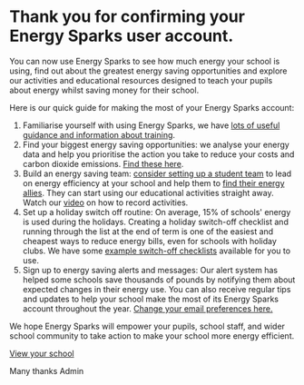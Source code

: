 # Thank you for confirming your Energy Sparks user account.

You can now use Energy Sparks to see how much energy your school is using, find out about the greatest energy saving opportunities and explore our activities and educational resources designed to teach your pupils about energy whilst saving money for their school.

Here is our quick guide for making the most of your Energy Sparks account:

1. Familiarise yourself with using Energy Sparks, we have [lots of useful guidance and information about training](http://localhost/intervention_types/74).
2. Find your biggest energy saving opportunities: we analyse your energy data and help you prioritise the action you take to reduce your costs and carbon dioxide emissions. [Find these here](http://localhost/schools/test-school/advice/priorities).
3. Build an energy saving team: [consider setting up a student team](http://localhost/activity_types/33) to lead on energy efficiency at your school and help them to [find their energy allies](http://localhost/activity_types/174). They can start using our educational activities straight away. Watch our [video](https://www.youtube.com/watch?v=7tTpe2ur67k&list=PLMAAPNnPXGlyu8fqhXjrZgLDduHDzBIca&index=9) on how to record activities.
4. Set up a holiday switch off routine: On average, 15% of schools' energy is used during the holidays. Creating a holiday switch-off checklist and running through the list at the end of term is one of the easiest and cheapest ways to reduce energy bills, even for schools with holiday clubs. We have some [example switch-off checklists](http://localhost/intervention_types/71) available for you to use.
5. Sign up to energy saving alerts and messages: Our alert system has helped some schools save thousands of pounds by notifying them about expected changes in their energy use. You can also receive regular tips and updates to help your school make the most of its Energy Sparks account throughout the year. [Change your email preferences here.](http://localhost/profiles)

We hope Energy Sparks will empower your pupils, school staff, and wider school community to take action to make your school more energy efficient.

[View your school](http://localhost/schools/test-school)

Many thanks
Admin